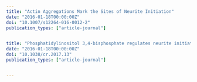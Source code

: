 ```yaml
---
title: "Actin Aggregations Mark the Sites of Neurite Initiation"
date: "2016-01-18T00:00:00Z"
doi: "10.1007/s12264-016-0012-2"
publication_types: ["article-journal"]


title: "Phosphatidylinositol 3,4-bisphosphate regulates neurite initiation and dendrite morphogenesis via actin aggregation"
date: "2016-01-18T00:00:00Z"
doi: "10.1038/cr.2017.13"
publication_types: ["article-journal"]


---
```


